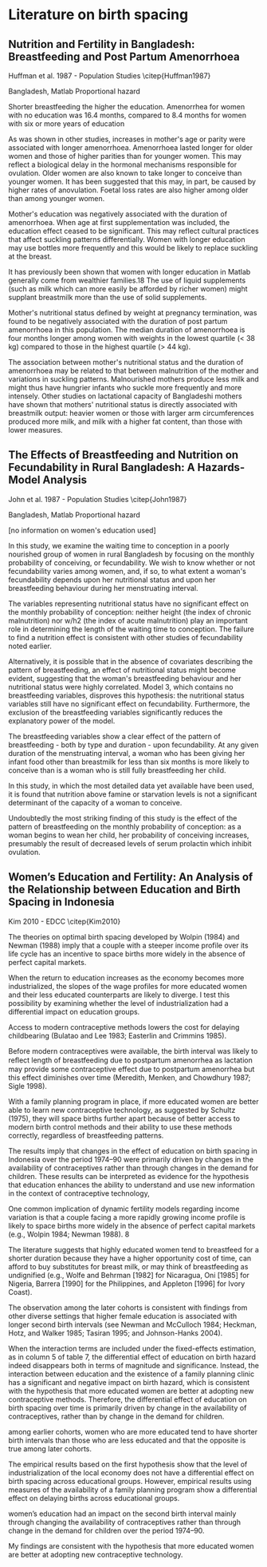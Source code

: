 # Literature on birth spacing 

## Nutrition and Fertility in Bangladesh: Breastfeeding and Post Partum Amenorrhoea
Huffman et al. 1987 - Population Studies
\citep{Huffman1987}

Bangladesh, Matlab
Proportional hazard

Shorter breastfeeding the higher the education.
Amenorrhea for women with no education was 16.4 months, compared to 8.4 months for women 
with six or more years of education 

As was shown in other studies, increases in mother's age or parity were associated with
longer amenorrhoea. Amenorrhoea lasted longer for older women and those of higher
parities than for younger women. This may reflect a biological delay in the hormonal
mechanisms responsible for ovulation. Older women are also known to take longer to
conceive than younger women. It has been suggested that this may, in part, be caused
by higher rates of anovulation. Foetal loss rates are also higher among older than among
younger women.

Mother's education was negatively associated with the duration of amenorrhoea.
When age at first supplementation was included, the education effect ceased to be
significant. This may reflect cultural practices that affect suckling patterns differentially.
Women with longer education may use bottles more frequently and this would be likely
to replace suckling at the breast.

It has previously been shown that women with longer education in Matlab generally come
from wealthier families.18 The use of liquid supplements (such as milk which can more
easily be afforded by richer women) might supplant breastmilk more than the use of
solid supplements.

Mother's nutritional status defined by weight at pregnancy termination, was found
to be negatively associated with the duration of post partum amenorrhoea in this
population. The median duration of amenorrhoea is four months longer among women
with weights in the lowest quartile (< 38 kg) compared to those in the highest quartile
(> 44 kg).

The association between mother's nutritional status and the duration of amenorrhoea
may be related to that between malnutrition of the mother and variations in suckling
patterns. Malnourished mothers produce less milk and might thus have hungrier
infants who suckle more frequently and more intensely. Other studies on lactational
capacity of Bangladeshi mothers have shown that mothers' nutritional status is
directly associated with breastmilk output: heavier women or those with larger arm
circumferences produced more milk, and milk with a higher fat content, than those with
lower measures.

## The Effects of Breastfeeding and Nutrition on Fecundability in Rural Bangladesh: A Hazards-Model Analysis
John et al. 1987 - Population Studies
\citep{John1987}

Bangladesh, Matlab
Proportional hazard 

[no information on women's education used]

In this study, we examine the waiting time to conception in a poorly
nourished group of women in rural Bangladesh by focusing on the monthly
probability of conceiving, or fecundability. We wish to know whether or
not fecundability varies among women, and, if so, to what extent a
woman's fecundability depends upon her nutritional status and upon her
breastfeeding behaviour during her menstruating interval.

The variables representing nutritional status have no significant effect
on the monthly probability of conception: neither height (the index of
chronic malnutrition) nor w/h2 (the index of acute malnutrition) play an
important role in determining the length of the waiting time to
conception. The failure to find a nutrition effect is consistent with
other studies of fecundability noted earlier.

Alternatively, it is possible that in the absence of covariates
describing the pattern of breastfeeding, an effect of nutritional status
might become evident, suggesting that the woman's breastfeeding
behaviour and her nutritional status were highly correlated. Model 3,
which contains no breastfeeding variables, disproves this hypothesis:
the nutritional status variables still have no significant effect on
fecundability. Furthermore, the exclusion of the breastfeeding variables
significantly reduces the explanatory power of the model.

The breastfeeding variables show a clear effect of the pattern of
breastfeeding - both by type and duration - upon fecundability. At any
given duration of the menstruating interval, a woman who has been giving
her infant food other than breastmilk for less than six months is more
likely to conceive than is a woman who is still fully breastfeeding her
child.

In this study, in which the most detailed data yet available have been
used, it is found that nutrition above famine or starvation levels is
not a significant determinant of the capacity of a woman to conceive.

Undoubtedly the most striking finding of this study is the effect of the
pattern of breastfeeding on the monthly probability of conception: as a
woman begins to wean her child, her probability of conceiving increases,
presumably the result of decreased levels of serum prolactin which
inhibit ovulation.

## Women’s Education and Fertility: An Analysis of the Relationship between Education and Birth Spacing in Indonesia
Kim 2010 - EDCC
\citep{Kim2010}

The theories on optimal birth spacing developed by Wolpin
(1984) and Newman (1988) imply that a couple with a steeper income
profile over its life cycle has an incentive to space births more widely
in the absence of perfect capital markets.

When the return to education increases as the economy
becomes more industrialized, the slopes of the wage profiles for more
educated women and their less educated counterparts are likely to
diverge. I test this possibility by examining whether the level of
industrialization had a differential impact on education groups.

Access to modern contraceptive methods lowers the cost
for delaying childbearing (Bulatao and Lee 1983; Easterlin and Crimmins
1985).

Before modern contraceptives were available, the birth
interval was likely to reﬂect length of breastfeeding due to postpartum
amenorrhea as lactation may provide some contraceptive effect due to
postpartum amenorrhea but this effect diminishes over time (Meredith,
Menken, and Chowdhury 1987; Sigle 1998).

With a family planning program in place, if more educated
women are better able to learn new contraceptive technology, as
suggested by Schultz (1975), they will space births further apart
because of better access to modern birth control methods and their
ability to use these methods correctly, regardless of breastfeeding
patterns.

The results imply that changes in the effect of education
on birth spacing in Indonesia over the period 1974–90 were primarily
driven by changes in the availability of contraceptives rather than
through changes in the demand for children. These results can be
interpreted as evidence for the hypothesis that education enhances the
ability to understand and use new information in the context of
contraceptive technology,

One common implication of dynamic fertility models
regarding income variation is that a couple facing a more rapidly
growing income profile is likely to space births more widely in the
absence of perfect capital markets (e.g., Wolpin 1984; Newman 1988). 8

The literature suggests that highly educated women tend
to breastfeed for a shorter duration because they have a higher
opportunity cost of time, can afford to buy substitutes for breast milk,
or may think of breastfeeding as undignified (e.g., Wolfe and Behrman
[1982] for Nicaragua, Oni [1985] for Nigeria, Barrera [1990] for the
Philippines, and Appleton [1996] for Ivory Coast).

The observation among the later cohorts is consistent
with findings from other diverse settings that higher female education is
associated with longer second birth intervals (see Newman and McCulloch
1984; Heckman, Hotz, and Walker 1985; Tasiran 1995; and Johnson-Hanks
2004).

When the interaction terms are included under the
fixed-effects estimation, as in column 5 of table 7, the differential
effect of education on birth hazard indeed disappears both in terms of
magnitude and significance. Instead, the interaction between education
and the existence of a family planning clinic has a significant and
negative impact on birth hazard, which is consistent with the hypothesis
that more educated women are better at adopting new contraceptive
methods. Therefore, the differential effect of education on birth
spacing over time is primarily driven by change in the availability of
contraceptives, rather than by change in the demand for children.

among earlier cohorts, women who are more educated tend
to have shorter birth intervals than those who are less educated and
that the opposite is true among later cohorts.

The empirical results based on the first hypothesis show
that the level of industrialization of the local economy does not have a
differential effect on birth spacing across educational groups. However,
empirical results using measures of the availability of a family
planning program show a differential effect on delaying births across
educational groups.

women’s education had an impact on the second birth
interval mainly through changing the availability of contraceptives
rather than through change in the demand for children over the period
1974–90.

My findings are consistent with the hypothesis that more
educated women are better at adopting new contraceptive technology.

